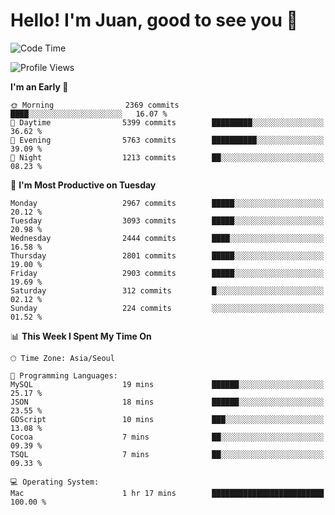 # Hello! I'm Juan, good to see you 👋

<!--
**Y-k-Y/Y-k-Y** is a ✨ _special_ ✨ repository because its `README.md` (this file) appears on your GitHub profile.

Here are some ideas to get you started:

- 🔭 I’m currently working on ...
- 🌱 I’m currently learning ...
- 👯 I’m looking to collaborate on ...
- 🤔 I’m looking for help with ...
- 💬 Ask me about ...
- 📫 How to reach me: ...
- 😄 Pronouns: ...
- ⚡ Fun fact: ...
-->
<!--
![Profile views](https://gpvc.arturio.dev/Y-k-Y)

[![Omid Nikrah StackOverflow](https://github-readme-stackoverflow.vercel.app/?userID=9517076)](https://stackoverflow.com/users/9517076/i-have-10-fingers)
-->

<!--START_SECTION:waka-->
![Code Time](http://img.shields.io/badge/Code%20Time-1%2C749%20hrs%2011%20mins-blue)

![Profile Views](http://img.shields.io/badge/Profile%20Views-0-blue)

**I'm an Early 🐤** 

```text
🌞 Morning                2369 commits        ████░░░░░░░░░░░░░░░░░░░░░   16.07 % 
🌆 Daytime                5399 commits        █████████░░░░░░░░░░░░░░░░   36.62 % 
🌃 Evening                5763 commits        ██████████░░░░░░░░░░░░░░░   39.09 % 
🌙 Night                  1213 commits        ██░░░░░░░░░░░░░░░░░░░░░░░   08.23 % 
```
📅 **I'm Most Productive on Tuesday** 

```text
Monday                   2967 commits        █████░░░░░░░░░░░░░░░░░░░░   20.12 % 
Tuesday                  3093 commits        █████░░░░░░░░░░░░░░░░░░░░   20.98 % 
Wednesday                2444 commits        ████░░░░░░░░░░░░░░░░░░░░░   16.58 % 
Thursday                 2801 commits        █████░░░░░░░░░░░░░░░░░░░░   19.00 % 
Friday                   2903 commits        █████░░░░░░░░░░░░░░░░░░░░   19.69 % 
Saturday                 312 commits         █░░░░░░░░░░░░░░░░░░░░░░░░   02.12 % 
Sunday                   224 commits         ░░░░░░░░░░░░░░░░░░░░░░░░░   01.52 % 
```


📊 **This Week I Spent My Time On** 

```text
🕑︎ Time Zone: Asia/Seoul

💬 Programming Languages: 
MySQL                    19 mins             ██████░░░░░░░░░░░░░░░░░░░   25.17 % 
JSON                     18 mins             ██████░░░░░░░░░░░░░░░░░░░   23.55 % 
GDScript                 10 mins             ███░░░░░░░░░░░░░░░░░░░░░░   13.08 % 
Cocoa                    7 mins              ██░░░░░░░░░░░░░░░░░░░░░░░   09.39 % 
TSQL                     7 mins              ██░░░░░░░░░░░░░░░░░░░░░░░   09.33 % 

💻 Operating System: 
Mac                      1 hr 17 mins        █████████████████████████   100.00 % 
```


<!--END_SECTION:waka-->
